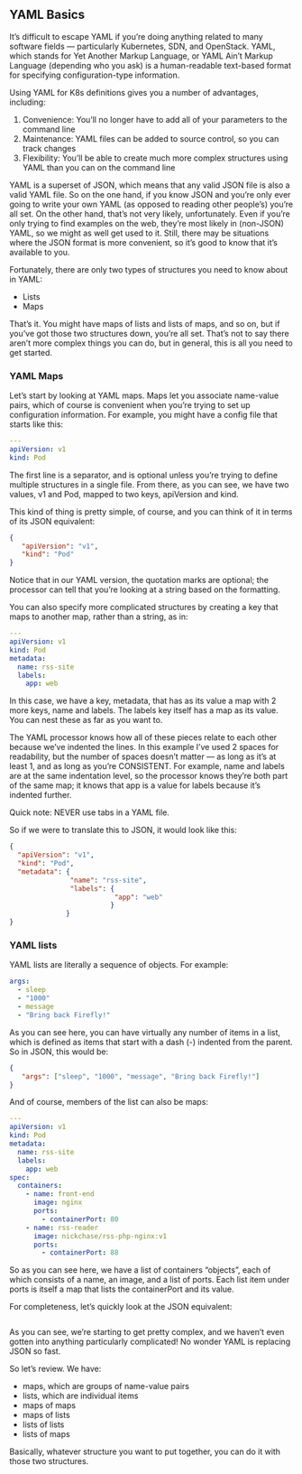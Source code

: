 ## YAML Basics ##
It’s difficult to escape YAML if you’re doing anything related to many software fields — particularly Kubernetes, SDN, and OpenStack. 
YAML, which stands for Yet Another Markup Language, or YAML Ain’t Markup Language (depending who you ask) is a human-readable text-based format for specifying configuration-type information.

Using YAML for K8s definitions gives you a number of advantages, including:
1. Convenience: You’ll no longer have to add all of your parameters to the command line
2. Maintenance: YAML files can be added to source control, so you can track changes
3. Flexibility: You’ll be able to create much more complex structures using YAML than you can on the command line

YAML is a superset of JSON, which means that any valid JSON file is also a valid YAML file. So on the one hand, if you know JSON and you’re only ever going to write your own YAML (as opposed to reading other people’s) you’re all set.  On the other hand, that’s not very likely, unfortunately.  Even if you’re only trying to find examples on the web, they’re most likely in (non-JSON) YAML, so we might as well get used to it.  Still, there may be situations where the JSON format is more convenient, so it’s good to know that it’s available to you.

Fortunately, there are only two types of structures you need to know about in YAML:
* Lists
* Maps

That’s it. You might have maps of lists and lists of maps, and so on, but if you’ve got those two structures down, you’re all set. That’s not to say there aren’t more complex things you can do, but in general, this is all you need to get started.

### YAML Maps ###
Let’s start by looking at YAML maps.  Maps let you associate name-value pairs, which of course is convenient when you’re trying to set up configuration information.  For example, you might have a config file that starts like this:

```yaml
---
apiVersion: v1
kind: Pod
```

The first line is a separator, and is optional unless you’re trying to define multiple structures in a single file. From there, as you can see, we have two values, v1 and Pod, mapped to two keys, apiVersion and kind.

This kind of thing is pretty simple, of course, and you can think of it in terms of its JSON equivalent:

```json
{
   "apiVersion": "v1",
   "kind": "Pod"
}
```

Notice that in our YAML version, the quotation marks are optional; the processor can tell that you’re looking at a string based on the formatting.

You can also specify more complicated structures by creating a key that maps to another map, rather than a string, as in:

```yaml
---
apiVersion: v1
kind: Pod
metadata:
  name: rss-site
  labels:
    app: web
```

In this case, we have a key, metadata, that has as its value a map with 2 more keys, name and labels. The labels key itself has a map as its value. You can nest these as far as you want to.

The YAML processor knows how all of these pieces relate to each other because we’ve indented the lines. In this example I’ve used 2 spaces for readability, but the number of spaces doesn’t matter — as long as it’s at least 1, and as long as you’re CONSISTENT.  For example, name and labels are at the same indentation level, so the processor knows they’re both part of the same map; it knows that app is a value for labels because it’s indented further.

Quick note: NEVER use tabs in a YAML file.

So if we were to translate this to JSON, it would look like this:
```json
{
  "apiVersion": "v1",
  "kind": "Pod",
  "metadata": {
               "name": "rss-site",
               "labels": {
                          "app": "web"
                         }
              }
}
```

### YAML lists ###
YAML lists are literally a sequence of objects.  For example:

```yaml
args:
  - sleep
  - "1000"
  - message
  - "Bring back Firefly!"
```

As you can see here, you can have virtually any number of items in a list, which is defined as items that start with a dash (-) indented from the parent.  So in JSON, this would be:
```json
{
   "args": ["sleep", "1000", "message", "Bring back Firefly!"]
}
```

And of course, members of the list can also be maps:
```yaml
---
apiVersion: v1
kind: Pod
metadata:
  name: rss-site
  labels:
    app: web
spec:
  containers:
    - name: front-end
      image: nginx
      ports:
        - containerPort: 80
    - name: rss-reader
      image: nickchase/rss-php-nginx:v1
      ports:
        - containerPort: 88
```

So as you can see here, we have a list of containers “objects”, each of which consists of a name, an image, and a list of ports.  Each list item under ports is itself a map that lists the containerPort and its value.

For completeness, let’s quickly look at the JSON equivalent:

```json
```

As you can see, we’re starting to get pretty complex, and we haven’t even gotten into anything particularly complicated! No wonder YAML is replacing JSON so fast.

So let’s review.  We have:

* maps, which are groups of name-value pairs
* lists, which are individual items
* maps of maps
* maps of lists
* lists of lists
* lists of maps

Basically, whatever structure you want to put together, you can do it with those two structures.
